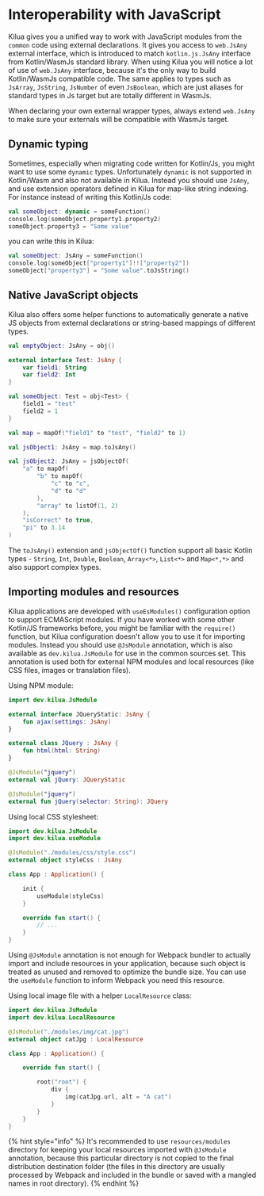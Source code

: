 # Interoperability with JavaScript

Kilua gives you a unified way to work with JavaScript modules from the `common` code using external declarations. It gives you access to `web.JsAny` external interface, which is introduced to match `kotlin.js.JsAny` interface from Kotlin/WasmJs standard library. When using Kilua you will notice a lot of use of `web.JsAny` interface, because it's the only way to build Kotlin/WasmJs compatible code. The same applies to types such as `JsArray`, `JsString`, `JsNumber` of even `JsBoolean`, which are just aliases for standard types in Js target but are totally different in WasmJs.

When declaring your own external wrapper types, always extend `web.JsAny` to make sure your externals will be compatible with WasmJs target.

## Dynamic typing

Sometimes, especially when migrating code written for Kotlin/Js, you might want to use some `dynamic` types. Unfortunately `dynamic` is not supported in Kotlin/Wasm and also not available in Kilua. Instead you should use `JsAny`, and use extension operators defined in Kilua for map-like string indexing. For instance instead of writing this Kotlin/Js code:

```kotlin
val someObject: dynamic = someFunction()
console.log(someObject.property1.property2)
someObject.property3 = "Some value"
```

&#x20; you can write this in Kilua:

```kotlin
val someObject: JsAny = someFunction()
console.log(someObject["property1"]!!["property2"])
someObject["property3"] = "Some value".toJsString()
```

## Native JavaScript objects

Kilua also offers some helper functions to automatically generate a native JS objects from external declarations or string-based mappings of different types.

```kotlin
val emptyObject: JsAny = obj()

external interface Test: JsAny {
    var field1: String
    var field2: Int
}

val someObject: Test = obj<Test> {
    field1 = "test"
    field2 = 1
}

val map = mapOf("field1" to "test", "field2" to 1)

val jsObject1: JsAny = map.toJsAny()

val jsObject2: JsAny = jsObjectOf(
    "a" to mapOf(
        "b" to mapOf(
            "c" to "c",
            "d" to "d"
        ),
        "array" to listOf(1, 2)
    ),
    "isCorrect" to true,
    "pi" to 3.14
)
```

The `toJsAny()` extension and `jsObjectOf()` function support all basic Kotlin types - `String`, `Int`, `Double`, `Boolean`, `Array<*>`, `List<*>` and `Map<*,*>` and also support complex types.

## Importing modules and resources

Kilua applications are developed with `useEsModules()` configuration option to support ECMAScript modules. If you have worked with some other Kotlin/JS frameworks before, you might be familiar with the `require()` function, but Kilua configuration doesn't allow you to use it for importing modules. Instead you should use `@JsModule` annotation, which is also available as `dev.kilua.JsModule` for use in the common sources set. This annotation is used both for external NPM modules and local resources (like CSS files, images or translation files).

Using NPM module:

```kotlin
import dev.kilua.JsModule

external interface JQueryStatic: JsAny {
    fun ajax(settings: JsAny)
}

external class JQuery : JsAny {
    fun html(html: String)
}

@JsModule("jquery")
external val jQuery: JQueryStatic

@JsModule("jquery")
external fun jQuery(selector: String): JQuery
```

Using local CSS stylesheet:

```kotlin
import dev.kilua.JsModule
import dev.kilua.useModule

@JsModule("./modules/css/style.css")
external object styleCss : JsAny

class App : Application() {

    init {
        useModule(styleCss)
    }

    override fun start() {
        // ...
    }
}
```

Using `@JsModule` annotation is not enough for Webpack bundler to actually import and include resources in your application, because such object is treated as unused and removed to optimize the bundle size. You can use the `useModule` function to inform Webpack you need this resource.

Using local image file with a helper `LocalResource` class:

```kotlin
import dev.kilua.JsModule
import dev.kilua.LocalResource

@JsModule("./modules/img/cat.jpg")
external object catJpg : LocalResource

class App : Application() {

    override fun start() {

        root("root") {
            div {
                img(catJpg.url, alt = "A cat")
            }
        }
    }
}
```

{% hint style="info" %}
It's recommended to use `resources/modules` directory for keeping your local resources imported with `@JsModule` annotation, because this particular directory is not copied to the final distribution destination folder (the files in this directory are usually processed by Webpack and included in the bundle or saved with a mangled names in root directory).
{% endhint %}
